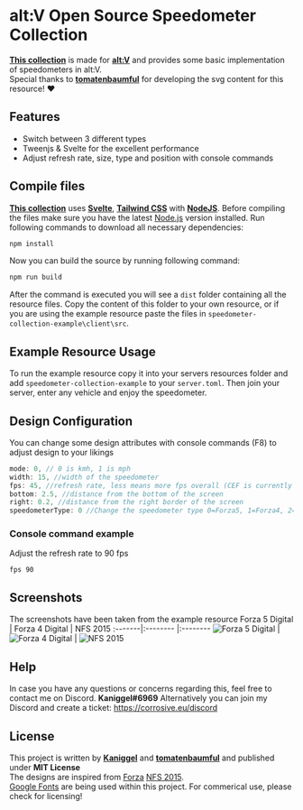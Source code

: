 # alt:V Open Source Speedometer Collection
**[This collection](https://github.com/MyHwu9508/altv-os-speedometer-collection)** is made for **[alt:V](https://altv.mp/)** and provides some basic implementation of speedometers in alt:V.  
Special thanks to **[tomatenbaumful](https://github.com/tomatenbaumful)** for developing the svg content for this resource! :heart:

## Features
- Switch between 3 different types
- Tweenjs & Svelte for the excellent performance
- Adjust refresh rate, size, type and position with console commands

## Compile files
**[This collection](https://github.com/MyHwu9508/altv-os-speedometer-collection)** uses **[Svelte](https://svelte.dev/)**, **[Tailwind CSS](https://tailwindcss.com/)** with **[NodeJS](https://nodejs.org/en/)**.
Before compiling the files make sure you have the latest [Node.js](https://nodejs.org/en/) version installed.
Run following commands to download all necessary dependencies:
```sh
npm install
```
Now you can build the source by running following command:
```sh
npm run build
```

After the command is executed you will see a `dist` folder containing all the resource files.
Copy the content of this folder to your own resource, or if you are using the example resource paste the files in `speedometer-collection-example\client\src`.

## Example Resource Usage
To run the example resource copy it into your servers resources folder and add `speedometer-collection-example` to your `server.toml`.
Then join your server, enter any vehicle and enjoy the speedometer.

## Design Configuration
You can change some design attributes with console commands (F8) to adjust design to your likings
```js
mode: 0, // 0 is kmh, 1 is mph
width: 15, //width of the speedometer
fps: 45, //refresh rate, less means more fps overall (CEF is currently very fps expensive)
bottom: 2.5, //distance from the bottom of the screen
right: 0.2, //distance from the right border of the screen
speedometerType: 0 //Change the speedometer type 0=Forza5, 1=Forza4, 2=NFS2015
```

### Console command example
Adjust the refresh rate to 90 fps
```
fps 90
```


## Screenshots
The screenshots have been taken from the example resource
Forza 5 Digital | Forza 4 Digital | NFS 2015
:-------|:-------- |:--------
![Forza 5 Digital](https://i.imgur.com/GIUsNkJ.png) | ![Forza 4 Digital](https://i.imgur.com/434B7mK.png) | ![NFS 2015](https://i.imgur.com/4C8d1Mz.png)

## Help
In case you have any questions or concerns regarding this, feel free to contact me on Discord.
**Kaniggel#6969**
Alternatively you can join my Discord and create a ticket: https://corrosive.eu/discord

## License
This project is written by **[Kaniggel](https://github.com/MyHwu9508)** and **[tomatenbaumful](https://github.com/tomatenbaumful)** and published under **MIT License**  
The designs are inspired from [Forza](https://forza.net/) [NFS 2015](https://store.steampowered.com/app/1262540/Need_for_Speed/).  
[Google Fonts](https://fonts.google.com/) are being used within this project. For commerical use, please check for licensing!
